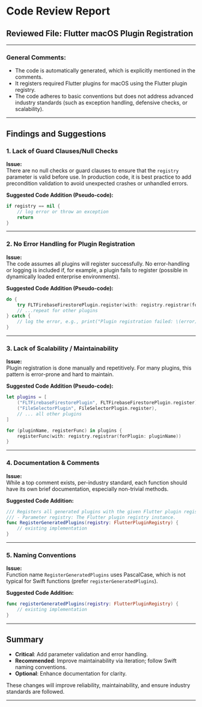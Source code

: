 # Code Review Report

## Reviewed File: Flutter macOS Plugin Registration

---

### General Comments:

- The code is automatically generated, which is explicitly mentioned in the comments.
- It registers required Flutter plugins for macOS using the Flutter plugin registry.
- The code adheres to basic conventions but does not address advanced industry standards (such as exception handling, defensive checks, or scalability).

---

## Findings and Suggestions

### 1. **Lack of Guard Clauses/Null Checks**

**Issue:**  
There are no null checks or guard clauses to ensure that the `registry` parameter is valid before use. In production code, it is best practice to add precondition validation to avoid unexpected crashes or unhandled errors.

**Suggested Code Addition (Pseudo-code):**
```swift
if registry == nil {
    // log error or throw an exception
    return
}
```

---

### 2. **No Error Handling for Plugin Registration**

**Issue:**  
The code assumes all plugins will register successfully. No error-handling or logging is included if, for example, a plugin fails to register (possible in dynamically loaded enterprise environments).

**Suggested Code Addition (Pseudo-code):**
```swift
do {
    try FLTFirebaseFirestorePlugin.register(with: registry.registrar(forPlugin: "FLTFirebaseFirestorePlugin"))
    // ...repeat for other plugins
} catch {
    // log the error, e.g., print("Plugin registration failed: \(error)")
}
```

---

### 3. **Lack of Scalability / Maintainability**

**Issue:**  
Plugin registration is done manually and repetitively. For many plugins, this pattern is error-prone and hard to maintain.

**Suggested Code Addition (Pseudo-code):**
```swift
let plugins = [
    ("FLTFirebaseFirestorePlugin", FLTFirebaseFirestorePlugin.register),
    ("FileSelectorPlugin", FileSelectorPlugin.register),
    // ... all other plugins
]

for (pluginName, registerFunc) in plugins {
    registerFunc(with: registry.registrar(forPlugin: pluginName))
}
```

---

### 4. **Documentation & Comments**

**Issue:**  
While a top comment exists, per-industry standard, each function should have its own brief documentation, especially non-trivial methods.

**Suggested Code Addition:**
```swift
/// Registers all generated plugins with the given Flutter plugin registry.
/// - Parameter registry: The Flutter plugin registry instance.
func RegisterGeneratedPlugins(registry: FlutterPluginRegistry) {
    // existing implementation
}
```

---

### 5. **Naming Conventions**

**Issue:**  
Function name `RegisterGeneratedPlugins` uses PascalCase, which is not typical for Swift functions (prefer `registerGeneratedPlugins`).

**Suggested Code Addition:**
```swift
func registerGeneratedPlugins(registry: FlutterPluginRegistry) {
    // existing implementation
}
```

---

## Summary

- **Critical**: Add parameter validation and error handling.
- **Recommended**: Improve maintainability via iteration; follow Swift naming conventions.
- **Optional**: Enhance documentation for clarity.

These changes will improve reliability, maintainability, and ensure industry standards are followed.

---